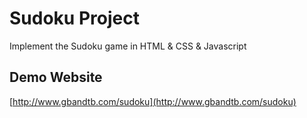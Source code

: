 # Sudoku Project

Implement the Sudoku game in HTML & CSS & Javascript

## Demo Website

[http://www.gbandtb.com/sudoku](http://www.gbandtb.com/sudoku)
